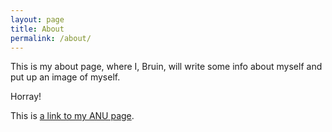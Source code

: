 ```yaml
---
layout: page
title: About
permalink: /about/
---
```


This is my about page, where I, Bruin, will write some info about myself and put up an image of myself.

Horray!

This is [a link to my ANU page](http://anu.edu.au/).